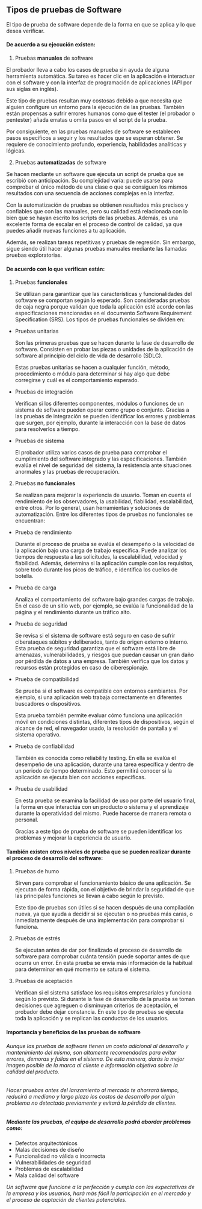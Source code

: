 ## Tipos de pruebas de Software

El tipo de prueba de software depende de la forma en que se aplica y lo que desea verificar.

#### De acuerdo a su ejecución existen:

1. Pruebas **manuales** de software

El probador lleva a cabo los casos de prueba sin ayuda de alguna herramienta automática. Su tarea es hacer clic en la aplicación e interactuar con el software y con la interfaz de programación de aplicaciones (API por sus siglas en inglés).

Este tipo de pruebas resultan muy costosas debido a que necesita que alguien configure un entorno para la ejecución de las pruebas. También están propensas a sufrir errores humanos como que el tester (el probador o pentester) añada erratas u omita pasos en el script de la prueba. 

Por consiguiente, en las pruebas manuales de software se establecen pasos específicos a seguir y los resultados que se esperan obtener. Se requiere de conocimiento profundo, experiencia, habilidades analíticas y lógicas. 

2. Pruebas **automatizadas** de software

Se hacen mediante un software que ejecuta un script de prueba que se escribió con anticipación. Su complejidad varía: puede usarse para comprobar el único método de una clase o que se consiguen los mismos resultados con una secuencia de acciones complejas en la interfaz. 

Con la automatización de pruebas se obtienen resultados más precisos y confiables que con las manuales, pero su calidad está relacionada con lo bien que se hayan escrito los scripts de las pruebas. Además, es una excelente forma de escalar en el proceso de control de calidad, ya que puedes añadir nuevas funciones a tu aplicación. 

Además, se realizan tareas repetitivas y pruebas de regresión. Sin embargo, sigue siendo útil hacer algunas pruebas manuales mediante las llamadas pruebas exploratorias. 

#### De acuerdo con lo que verifican están:

1. Pruebas **funcionales**

      Se utilizan para garantizar que las características y funcionalidades del software se comportan según lo esperado. Son consideradas pruebas de caja negra porque validan que toda la aplicación esté acorde con las especificaciones mencionadas en el documento Software Requirement Specification (SRS). Los tipos de pruebas funcionales se dividen en: 

- Pruebas unitarias

     Son las primeras pruebas que se hacen durante la fase de desarrollo de software. Consisten en probar las piezas o unidades de la aplicación de software al principio del ciclo de vida de desarrollo (SDLC).

     Estas pruebas unitarias se hacen a cualquier función, método, procedimiento o módulo para determinar si hay algo que debe corregirse y cuál es el comportamiento esperado. 

- Pruebas de integración

    Verifican si los diferentes componentes, módulos o funciones de un sistema de software pueden operar como grupo o conjunto. Gracias a las pruebas de integración se pueden identificar los errores y problemas que surgen, por ejemplo, durante la interacción con la base de datos para resolverlos a tiempo. 

- Pruebas de sistema

     El probador utiliza varios casos de prueba para comprobar el cumplimiento del software integrado y las especificaciones. También evalúa el nivel de seguridad del sistema, la resistencia ante situaciones anormales y las pruebas de recuperación. 

2. Pruebas **no funcionales**

      Se realizan para mejorar la experiencia de usuario. Toman en cuenta el rendimiento de los observadores, la usabilidad, fiabilidad, escalabilidad, entre otros. Por lo general, usan herramientas y soluciones de automatización. Entre los diferentes tipos de pruebas no funcionales se encuentran:

- Prueba de rendimiento

     Durante el proceso de prueba se evalúa el desempeño o la velocidad de la aplicación bajo una carga de trabajo específica. Puede analizar los tiempos de respuesta a las solicitudes, la escalabilidad, velocidad y fiabilidad. Además, determina si la aplicación cumple con los requisitos, sobre todo durante los picos de tráfico, e identifica los cuellos de botella. 

- Prueba de carga

     Analiza el comportamiento del software bajo grandes cargas de trabajo. En el caso de un sitio web, por ejemplo, se evalúa la funcionalidad de la página y el rendimiento durante un tráfico alto.

- Prueba de seguridad

     Se revisa si el sistema de software está seguro en caso de sufrir ciberataques súbitos y deliberados, tanto de origen externo o interno. Esta prueba de seguridad garantiza que el software está libre de amenazas, vulnerabilidades, y riesgos que puedan causar un gran daño por pérdida de datos a una empresa. También verifica que los datos y recursos están protegidos en caso de ciberespionaje. 

- Prueba de compatibilidad

     Se prueba si el software es compatible con entornos cambiantes. Por ejemplo, si una aplicación web trabaja correctamente en diferentes buscadores o dispositivos. 

     Esta prueba también permite evaluar cómo funciona una aplicación móvil en condiciones distintas, diferentes tipos de dispositivos, según el alcance de red, el navegador usado, la resolución de pantalla y el sistema operativo.

- Prueba de confiabilidad

     También es conocida como reliability testing. En ella se evalúa el desempeño de una aplicación, durante una tarea específica y dentro de un periodo de tiempo determinado. Esto permitirá conocer si la aplicación se ejecuta bien con acciones específicas. 

- Prueba de usabilidad

     En esta prueba se examina la facilidad de uso por parte del usuario final, la forma en que interactúa con un producto o sistema y el aprendizaje durante la operatividad del mismo. Puede hacerse de manera remota o personal.

     Gracias a este tipo de prueba de software se pueden identificar los problemas y mejorar la experiencia de usuario. 

#### También existen otros niveles de prueba que se pueden realizar durante el proceso de desarrollo del software:

1. Pruebas de humo

      Sirven para comprobar el funcionamiento básico de una aplicación. Se ejecutan de forma rápida, con el objetivo de brindar la seguridad de que las principales funciones se llevan a cabo según lo previsto. 

      Este tipo de pruebas son útiles si se hacen después de una compilación nueva, ya que ayuda a decidir si se ejecutan o no pruebas más caras, o inmediatamente después de una implementación para comprobar si funciona. 

3. Pruebas de estrés

      Se ejecutan antes de dar por finalizado el proceso de desarrollo de software para comprobar cuánta tensión puede soportar antes de que ocurra un error. En esta prueba se envía más información de la habitual para determinar en qué momento se satura el sistema. 

5. Pruebas de aceptación

      Verifican si el sistema satisface los requisitos empresariales y funciona según lo previsto. Si durante la fase de desarrollo de la prueba se toman decisiones que agreguen o disminuyan criterios de aceptación, el probador debe dejar constancia. En este tipo de pruebas se ejecuta toda la aplicación y se replican las conductas de los usuarios.


#### Importancia y beneficios de las pruebas de software

###### Aunque las pruebas de software tienen un costo adicional al desarrollo y mantenimiento del mismo, son altamente recomendadas para evitar errores, demoras y fallas en el sistema. De esta manera, darás la mejor imagen posible de la marca al cliente e información objetiva sobre la calidad del producto.

###### Hacer pruebas antes del lanzamiento al mercado te ahorrará tiempo, reducirá a mediano y largo plazo los costos de desarrollo por algún problema no detectado previamente y evitará la pérdida de clientes.

##### Mediante las pruebas, el equipo de desarrollo podrá abordar problemas como:

+ Defectos arquitectónicos
+ Malas decisiones de diseño
+ Funcionalidad no válida o incorrecta
+ Vulnerabilidades de seguridad
+ Problemas de escalabilidad
+ Mala calidad del software

_Un software que funcione a la perfección y cumpla con las expectativas de la empresa y los usuarios, hará más fácil la participación en el mercado y el proceso de captación de clientes potenciales._

<!-- https://www.deltaprotect.com/blog/tipos-de-pruebas-de-software-que-son-y-como-funcionan -->

